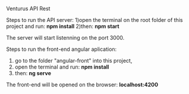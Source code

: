 Venturus API Rest

Steps to run the API server:
  1)open the terminal on the root folder of this project and run: <b>npm install</b>
  2)then: <b>npm start</b>
  
The server will start listenning on the port 3000.

Steps to run the front-end angular aplication: 

 1) go to the folder "angular-front" into this project, 
 2) open the terminal and run: <b>npm install</b>
 3) then: <b>ng serve</b>
    
   The front-end will be opened on the browser: <b>localhost:4200</b>
 
